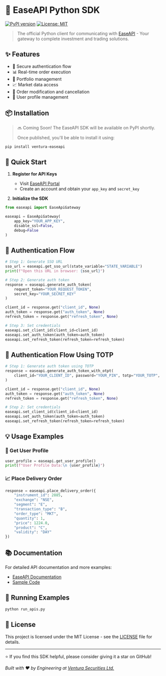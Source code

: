 # 🚀 EaseAPI Python SDK

[![PyPI version](https://badge.fury.io/py/ventura-easeapi.svg)](https://badge.fury.io/py/ventura-easeapi)
[![License: MIT](https://img.shields.io/badge/License-MIT-yellow.svg)](https://opensource.org/licenses/MIT)

> The official Python client for communicating with [EaseAPI](https://www.venturasecurities.com/easeapi/) - Your gateway to complete investment and trading solutions.

## ✨ Features

- 🔐 Secure authentication flow
- 📊 Real-time order execution
- 💼 Portfolio management
- 📈 Market data access
- 🔄 Order modification and cancellation
- 📱 User profile management

## 📦 Installation

> 🔜 Coming Soon! The EaseAPI SDK will be available on PyPI shortly.
> 
> Once published, you'll be able to install it using:
```bash
pip install ventura-easeapi
```

## 🚀 Quick Start

1. **Register for API Keys**
   - Visit [EaseAPI Portal](https://easeapi.venturasecurities.com/portal)
   - Create an account and obtain your `app_key` and `secret_key`

2. **Initialize the SDK**

```python
from easeapi import EaseApiGateway

easeapi = EaseApiGateway(
    app_key="YOUR_APP_KEY",
    disable_ssl=False,
    debug=False
)
```

## 🔑 Authentication Flow

```python
# Step 1: Generate SSO URL
sso_url = easeapi.get_sso_url(state_variable="STATE_VARIABLE")
print(f"Open this URL in browser: {sso_url}")

# Step 2: Generate auth token
response = easeapi.generate_auth_token(
    request_token="YOUR_REQUEST_TOKEN",
    secret_key="YOUR_SECRET_KEY"
)

client_id = response.get("client_id", None)
auth_token = response.get("auth_token", None)
refresh_token = response.get("refresh_token", None)

# Step 3: Set credentials
easeapi.set_client_id(client_id=client_id)
easeapi.set_auth_token(auth_token=auth_token)
easeapi.set_refresh_token(refresh_token=refresh_token)
```

## 🔑 Authentication Flow Using TOTP

```python
# Step 1: Generate auth token using TOTP
response = easeapi.generate_auth_token_with_otpt(
    client_id="YOUR_CLIENT_ID", password="YOUR_PIN", totp="YOUR_TOTP", secret_key="YOUR_SECRET_KEY"
)

client_id = response.get("client_id", None)
auth_token = response.get("auth_token", None)
refresh_token = response.get("refresh_token", None)

# Step 2: Set credentials
easeapi.set_client_id(client_id=client_id)
easeapi.set_auth_token(auth_token=auth_token)
easeapi.set_refresh_token(refresh_token=refresh_token)
```



## 💡 Usage Examples

### 👤 Get User Profile
```python
user_profile = easeapi.get_user_profile()
print(f"User Profile Data:\n {user_profile}")
```

### 📈 Place Delivery Order
```python
response = easeapi.place_delivery_order({
    "instrument_id": 2885,
    "exchange": "NSE",
    "segment": "E",
    "transaction_type": "B",
    "order_type": "MKT",
    "quantity": 1,
    "price": 1224.0,
    "product": "C",
    "validity": "DAY"
})
```

## 📚 Documentation

For detailed API documentation and more examples:
- [EaseAPI Documentation](https://easeapi.venturasecurities.com/docs)
- [Sample Code](run_apis.py)

## 🧪 Running Examples

```bash
python run_apis.py
```

## 📄 License

This project is licensed under the MIT License - see the [LICENSE](LICENSE) file for details.

---

⭐️ If you find this SDK helpful, please consider giving it a star on GitHub!

_Built with ❤️ by Engineering at [Ventura Securities Ltd.](https://www.ventura1.com)_
